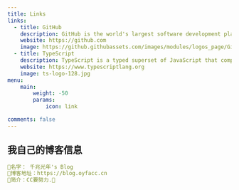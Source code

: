 ```yaml
---
title: Links
links:
  - title: GitHub
    description: GitHub is the world's largest software development platform.
    website: https://github.com
    image: https://github.githubassets.com/images/modules/logos_page/GitHub-Mark.png
  - title: TypeScript
    description: TypeScript is a typed superset of JavaScript that compiles to plain JavaScript.
    website: https://www.typescriptlang.org
    image: ts-logo-128.jpg
menu:
    main: 
        weight: -50
        params:
            icon: link

comments: false
---
```


## 我自己的博客信息

```yaml
🍔名字： 千兆光年's Blog
🍟博客地址：https://blog.oyfacc.cn
🥗简介：CC要努力.🎈
```
